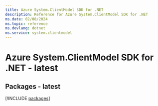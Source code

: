 ```yaml
---
title: Azure System.ClientModel SDK for .NET
description: Reference for Azure System.ClientModel SDK for .NET
ms.date: 02/08/2024
ms.topic: reference
ms.devlang: dotnet
ms.service: system.clientmodel
---
```

# Azure System.ClientModel SDK for .NET - latest
## Packages - latest
[!INCLUDE [packages](system.clientmodel-index.md)]